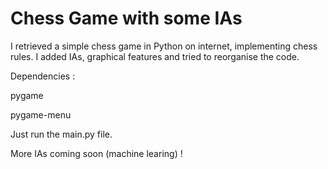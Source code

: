 # Chess Game with some IAs
I retrieved a simple chess game in Python on internet, implementing chess rules. I added IAs, graphical features and tried to reorganise the code.

Dependencies :

pygame

pygame-menu

Just run the main.py file.

More IAs coming soon (machine learing) !
